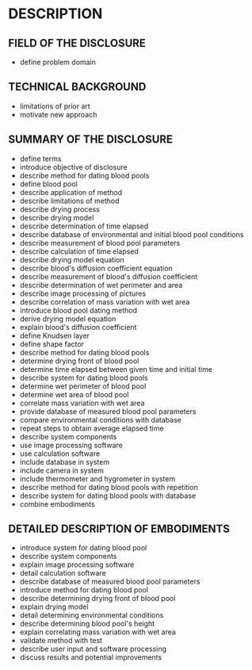 # DESCRIPTION

## FIELD OF THE DISCLOSURE

- define problem domain

## TECHNICAL BACKGROUND

- limitations of prior art
- motivate new approach

## SUMMARY OF THE DISCLOSURE

- define terms
- introduce objective of disclosure
- describe method for dating blood pools
- define blood pool
- describe application of method
- describe limitations of method
- describe drying process
- describe drying model
- describe determination of time elapsed
- describe database of environmental and initial blood pool conditions
- describe measurement of blood pool parameters
- describe calculation of time elapsed
- describe drying model equation
- describe blood's diffusion coefficient equation
- describe measurement of blood's diffusion coefficient
- describe determination of wet perimeter and area
- describe image processing of pictures
- describe correlation of mass variation with wet area
- introduce blood pool dating method
- derive drying model equation
- explain blood's diffusion coefficient
- define Knudsen layer
- define shape factor
- describe method for dating blood pools
- determine drying front of blood pool
- determine time elapsed between given time and initial time
- describe system for dating blood pools
- determine wet perimeter of blood pool
- determine wet area of blood pool
- correlate mass variation with wet area
- provide database of measured blood pool parameters
- compare environmental conditions with database
- repeat steps to obtain average elapsed time
- describe system components
- use image processing software
- use calculation software
- include database in system
- include camera in system
- include thermometer and hygrometer in system
- describe method for dating blood pools with repetition
- describe system for dating blood pools with database
- combine embodiments

## DETAILED DESCRIPTION OF EMBODIMENTS

- introduce system for dating blood pool
- describe system components
- explain image processing software
- detail calculation software
- describe database of measured blood pool parameters
- introduce method for dating blood pool
- describe determining drying front of blood pool
- explain drying model
- detail determining environmental conditions
- describe determining blood pool's height
- explain correlating mass variation with wet area
- validate method with test
- describe user input and software processing
- discuss results and potential improvements

